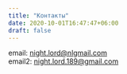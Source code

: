 ```yaml
---
title: "Контакты"
date: 2020-10-01T16:47:47+06:00
draft: false
---
```


email: [night.lord@nlgmail.com](mailto:night.lord@nlgmail.com)  
email2: [night.lord.189@gmail.com](mailto:night.lord.189@gmail.com)